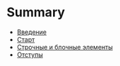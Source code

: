 # Summary

* [Введение](README.md)
* [Старт](01_start.md)
* [Строчные и блочные элементы](02_inline_and_block_elements.md)
* [Отступы](03_margin_and_paddings.md)

